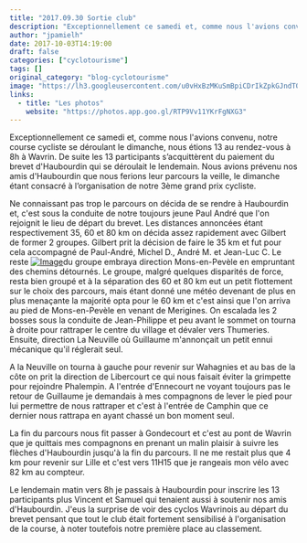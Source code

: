 ```yaml
---
title: "2017.09.30 Sortie club"
description: "Exceptionnellement ce samedi et, comme nous l'avions convenu, notre course cycliste se déroulant le dimanche, nous étions 13 au rendez-vous à 8h à Wavrin. De suite les 13 participants s’acquittèrent du paiement du brevet d'Haubourdin qui se déroulait le lendemain. Nous avions prévenu nos amis d'Haubourdin que nous ferions leur parcours la veille, le dimanche étant consacré à l’organisation de notre 3ème grand prix cycliste."
author: "jpamielh"
date: 2017-10-03T14:19:00
draft: false
categories: ["cyclotourisme"]
tags: []
original_category: "blog-cyclotourisme"
image: "https://lh3.googleusercontent.com/u0vHxBzMKuSmBpiCDrIkZpkGJndT0BTUCl5Cr_LGh1C_EPWtGRZD7Ur9qSgiAv-mICzUzbFwQGjm3MfLSXRAiKry2Y8oKKatvJBXF_sGPlAk1t1I9dPkMGbM_L61QKyeJrOCvRtfuioXHbsjsbAwhiQR8kN9GznDl38Jm15z-TzVIXQaPvpAflEYj5xdfXfh5BwlGoYQXlvZVUhYO1l5vXSuqxyIUL3fWXblVt6lAguNw38YUANzdHSokecBtXE8SpEFzImpCpRHRPo0ZiwsqTuLl2eTd52H9-O_1-A73J8rwNhgIV0-l9iood6P1XliDfn5InCiOx_BKxdXQ8QASmsM65WAIlmM0V5zXenif2ZL2gppTMLt-vribTEiBU6fuZ2KL6DecuZoLO4JCqPjyviQviCBRASsdBYicBNv9ytuLS-UW_jeYPp7oNL-QI4CNXQRu3wa-kPtiFsp9KgjIERDo6PfZ9QC3UJZPlgBrcA9vVHfSfqdePpUZK_5A-CNLylHmHBDzDOR9Wp46Qky3p1_9nxHVDY4oiNqkzV_wTMUsuFNYCJci9VHvI7WKe8ye-3oHEfl4ZWNdaBvO5_Dy5xjBC3_wkPln4Mx82Q1D7_KECF6R3E3rIX2Y121Vuq0aLqEHAUVkQNCKw-KyZmEUN7oz1lb1fM-ARr8=w918-h688-no"
links:
  - title: "Les photos"
    website: "https://photos.app.goo.gl/RTP9Vv11YKrFgNXG3"
---
```


Exceptionnellement ce samedi et, comme nous l'avions convenu, notre course cycliste se déroulant le dimanche, nous étions 13 au rendez-vous à 8h à Wavrin. De suite les 13 participants s’acquittèrent du paiement du brevet d'Haubourdin qui se déroulait le lendemain. Nous avions prévenu nos amis d'Haubourdin que nous ferions leur parcours la veille, le dimanche étant consacré à l’organisation de notre 3ème grand prix cycliste.

<!--more-->

Ne connaissant pas trop le parcours on décida de se rendre à Haubourdin et, c'est sous la conduite de notre toujours jeune Paul André que l'on rejoignit le lieu de départ du brevet. Les distances annoncées étant respectivement 35, 60 et 80 km on décida assez rapidement avec Gilbert de former 2 groupes. Gilbert prit la décision de faire le 35 km et fut pour cela accompagné de Paul-André, Michel D., André M. et Jean-Luc C. Le reste [![Image](https://lh3.googleusercontent.com/5c46zbXUOkbZAatwchpnfmrob_-5HpKBZ7pmdE2DNv7EU4UrQFxZLLgJMw_QNHWzxAryKwB9AaYshT04RjWYPrQDqFVQo7YFs1Xs8aiFDxbx9-nhy5QoAQWay3q7CXsBznbdZ92IeO08Ig4BLzm-f_8G8mjxsfL_6YSimRgrBjt5-vAvGtctt9pVpJkslgIJeiMR7FR2mpp-l4AarDK-BwHsQtP_uloRVk2XYh5DntuqEH8ZlQTg0PWzW1SfutMhNUTjKmG3BAInFlmoA1fnWPYTQ-oIu2zuH0qgdY_m05_GATxqfO7m1lTlCyzRmgrG8NrggejbEumEvQD9Ab-rp5qRlJ-lryX_87g7FuWpYko1uxwdaAvSsWW36yETyoDQkIuipeOFbntH8zBWWUJQ0oHhuFr6Yph0eSBswPDFShLwwR9KRSIH5H3Xrg47y3z5dQlUKm_GtyFeDpixR6bb1qk_M5sII0ozfgBoiU1ZdRrBItu27vshqkfT8C7EcS4ItW61i4DHpIetnc1uzQbQwMcPagpacjNwhUoAt4sW2sX1NEWyvE2ZKkzY-VUK4G6Ity8PUWoGWG5QIZatYrnLAtXwdGbXLrALK8c08gOjwa9vbuGbMx7x7RQumxkjjNJoI533Hgt8dnDvarbCUz7_W9x4FjfHbVvGqXGX=w918-h688-no)](https://lh3.googleusercontent.com/5c46zbXUOkbZAatwchpnfmrob_-5HpKBZ7pmdE2DNv7EU4UrQFxZLLgJMw_QNHWzxAryKwB9AaYshT04RjWYPrQDqFVQo7YFs1Xs8aiFDxbx9-nhy5QoAQWay3q7CXsBznbdZ92IeO08Ig4BLzm-f_8G8mjxsfL_6YSimRgrBjt5-vAvGtctt9pVpJkslgIJeiMR7FR2mpp-l4AarDK-BwHsQtP_uloRVk2XYh5DntuqEH8ZlQTg0PWzW1SfutMhNUTjKmG3BAInFlmoA1fnWPYTQ-oIu2zuH0qgdY_m05_GATxqfO7m1lTlCyzRmgrG8NrggejbEumEvQD9Ab-rp5qRlJ-lryX_87g7FuWpYko1uxwdaAvSsWW36yETyoDQkIuipeOFbntH8zBWWUJQ0oHhuFr6Yph0eSBswPDFShLwwR9KRSIH5H3Xrg47y3z5dQlUKm_GtyFeDpixR6bb1qk_M5sII0ozfgBoiU1ZdRrBItu27vshqkfT8C7EcS4ItW61i4DHpIetnc1uzQbQwMcPagpacjNwhUoAt4sW2sX1NEWyvE2ZKkzY-VUK4G6Ity8PUWoGWG5QIZatYrnLAtXwdGbXLrALK8c08gOjwa9vbuGbMx7x7RQumxkjjNJoI533Hgt8dnDvarbCUz7_W9x4FjfHbVvGqXGX=w918-h688-no)du groupe embraya direction Mons-en-Pevèle en empruntant des chemins détournés. Le groupe, malgré quelques disparités de force, resta bien groupé et à la séparation des 60 et 80 km eut un petit flottement sur le choix des parcours, mais étant donné une météo devenant de plus en plus menaçante la majorité opta pour le 60 km et c'est ainsi que l'on arriva au pied de Mons-en-Pevèle en venant de Merigines. On escalada les 2 bosses sous la conduite de Jean-Philippe et peu avant le sommet on tourna à droite pour rattraper le centre du village et dévaler vers Thumeries. Ensuite, direction La Neuville où Guillaume m'annonçait un petit ennui mécanique qu'il réglerait seul.

A la Neuville on tourna à gauche pour revenir sur Wahagnies et au bas de la côte on prit la direction de Libercourt ce qui nous faisait éviter la grimpette pour rejoindre Phalempin. A l'entrée d'Ennecourt ne voyant toujours pas le retour de Guillaume je demandais à mes compagnons de lever le pied pour lui permettre de nous rattraper et c'est à l'entrée de Camphin que ce dernier nous rattrapa en ayant chassé un bon moment seul.

La fin du parcours nous fit passer à Gondecourt et c'est au pont de Wavrin que je quittais mes compagnons en prenant un malin plaisir à suivre les flèches d'Haubourdin jusqu'à la fin du parcours. Il ne me restait plus que 4 km pour revenir sur Lille et c'est vers 11H15 que je rangeais mon vélo avec 82 km au compteur.

Le lendemain matin vers 8h je passais à Haubourdin pour inscrire les 13 participants plus Vincent et Samuel qui tenaient aussi à soutenir nos amis d'Haubourdin. J'eus la surprise de voir des cyclos Wavrinois au départ du brevet pensant que tout le club était fortement sensibilisé à l'organisation de la course, à noter toutefois notre première place au classement.